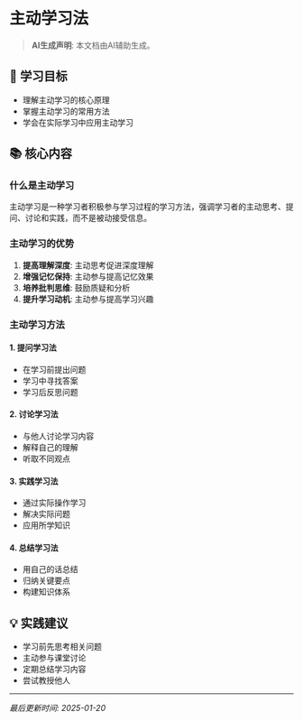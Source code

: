# 主动学习法

> **AI生成声明**: 本文档由AI辅助生成。

## 🎯 学习目标

- 理解主动学习的核心原理
- 掌握主动学习的常用方法
- 学会在实际学习中应用主动学习

## 📚 核心内容

### 什么是主动学习

主动学习是一种学习者积极参与学习过程的学习方法，强调学习者的主动思考、提问、讨论和实践，而不是被动接受信息。

### 主动学习的优势

1. **提高理解深度**: 主动思考促进深度理解
2. **增强记忆保持**: 主动参与提高记忆效果
3. **培养批判思维**: 鼓励质疑和分析
4. **提升学习动机**: 主动参与提高学习兴趣

### 主动学习方法

#### 1. 提问学习法

- 在学习前提出问题
- 学习中寻找答案
- 学习后反思问题

#### 2. 讨论学习法

- 与他人讨论学习内容
- 解释自己的理解
- 听取不同观点

#### 3. 实践学习法

- 通过实际操作学习
- 解决实际问题
- 应用所学知识

#### 4. 总结学习法

- 用自己的话总结
- 归纳关键要点
- 构建知识体系

## 💡 实践建议

- 学习前先思考相关问题
- 主动参与课堂讨论
- 定期总结学习内容
- 尝试教授他人

---

*最后更新时间: 2025-01-20*

